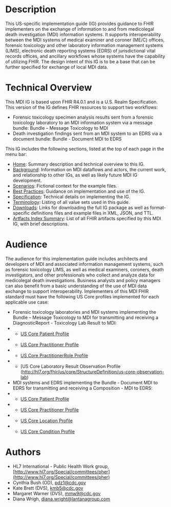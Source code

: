 # Description
This US-specific implementation guide (IG) provides guidance to FHIR implementers on the exchange of information to and from medicolegal death investigation (MDI) information systems. It supports interoperability between the MDI systems of medical examiner and coroner (ME/C) offices, forensic toxicology and other laboratory information management systems (LIMS), electronic death reporting systems (EDRS) of jurisdictional vital records offices, and ancillary workflows whose systems have the capability of utilizing FHIR. The design intent of this IG is to be a base that can be further specified for exchange of local MDI data.

# Technical Overview
This MDI IG is based upon FHIR R4.0.1 and is a U.S. Realm Specification. 
This version of the IG defines FHIR resources to support two workflows:
* Forensic toxicology specimen analysis results sent from a forensic toxicology laboratory to an MDI information system via a message bundle: Bundle – Message Toxicology to MDI
* Death investigation findings sent from an MDI system to an EDRS via a document bundle: Bundle - Document MDI to EDRS

This IG includes the following sections, listed at the top of each page in the menu bar: 
* [Home](index.html): Summary description and technical overview to this IG.
* [Background](background.html): Information on MDI dataflows and actors, the current work, and relationship to other IGs, as well as likely future MDI IG development.
* [Scenarios](scenarios.html): Fictional context for the example files.
* [Best Practices](best_practices.html): Guidance on implementation and use of the IG.
* [Specification](specification.html): Technical details on implementing the IG.
* [Terminology](terminology.html): Listing of all value sets used in this guide.
* [Downloads](downloads.html): Links for downloading the full IG package as well as format-specific definitions files and example files in XML, JSON, and TTL.
* [Artfacts Index Summary](artifacts.html): List of all FHIR artifacts specified by this MDI IG, with brief descriptions.

# Audience
The audience for this implementation guide includes architects and developers of MDI and associated information management systems, such as forensic toxicology LIMS, as well as medical examiners, coroners, death investigators, and other professionals who collect and analyze data for medicolegal death investigations. Business analysts and policy managers can also benefit from a basic understanding of the use of MDI data exchange to support interoperability.
Implementers of this MDI FHIR standard must have the following US Core profiles implemented for each applicable use case:

* Forensic toxicology laboratories and MDI systems implementing the Bundle – Message Toxicology to MDI for transmitting and receiving  a DiagnosticReport - Toxicology Lab Result to MDI:
* * [US Core Patient Profile](http://hl7.org/fhir/us/core/StructureDefinition/us-core-patient)
* * [US Core Practitioner Profile](http://hl7.org/fhir/us/core/StructureDefinition/us-core-practitioner)
* * [US Core PractitionerRole Profile](http://hl7.org/fhir/us/core/StructureDefinition/us-core-practitionerrole)
* * [US Core Laboratory Result Observation Profile (http://hl7.org/fhir/us/core/StructureDefinition/us-core-observation-lab)
* MDI systems and EDRS implementing the Bundle - Document MDI to EDRS for transmitting and receiving a Composition - MDI to EDRS:
* * [US Core Patient Profile](http://hl7.org/fhir/us/core/StructureDefinition/us-core-patient)
* * [US Core Practitioner Profile](http://hl7.org/fhir/us/core/StructureDefinition/us-core-practitioner)
* * [US Core Location Profile](http://hl7.org/fhir/us/core/StructureDefinition/us-core-location)
* * [US Core Condition Profile](http://hl7.org/fhir/us/core/StructureDefinition/us-core-condition)

# Authors
* HL7 International - Public Health Work group, [http://www.hl7.org/Special/committees/pher](http://www.hl7.org/Special/committees/pher)
* Cynthia Bush (OD), pdz1@cdc.gov
* Kate Brett (DVS), kmb5@cdc.gov
* Margaret Warner (DVS), mmw9@cdc.gov
* Diana Wrigh, diana.wright@lantanagroup.com